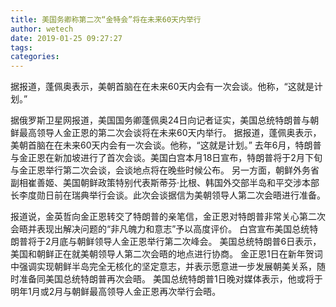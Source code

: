 ```yaml
---
title: 美国务卿称第二次“金特会”将在未来60天内举行
author: wetech
date: 2019-01-25 09:27:27
tags: 
categories: 
---
```

据报道，蓬佩奥表示，美朝首脑在在未来60天内会有一次会谈。他称，“这就是计划。”
<!-- more -->
据俄罗斯卫星网报道，美国国务卿蓬佩奥24日向记者证实，美国总统特朗普与朝鲜最高领导人金正恩的第二次会谈将在未来60天内举行。
据报道，蓬佩奥表示，美朝首脑在在未来60天内会有一次会谈。他称，“这就是计划。”
去年6月，特朗普与金正恩在新加坡进行了首次会谈。美国白宫本月18日宣布，特朗普将于2月下旬与金正恩举行第二次会谈，会谈地点将在晚些时候公布。
另一方面，朝鲜外务省副相崔善姬、美国朝鲜政策特别代表斯蒂芬·比根、韩国外交部半岛和平交涉本部长李度勋日前在瑞典举行会谈。此次会谈据信为美朝领导人第二次会晤进行准备。
 
 
报道说，金英哲向金正恩转交了特朗普的亲笔信，金正恩对特朗普非常关心第二次会晤并表现出解决问题的“非凡魄力和意志”予以高度评价。
白宫宣布美国总统特朗普将于2月底与朝鲜领导人金正恩举行第二次峰会。
美国总统特朗普6日表示，美国和朝鲜正在就美朝领导人第二次会晤的地点进行协商。
金正恩1日在新年贺词中强调实现朝鲜半岛完全无核化的坚定意志，并表示愿意进一步发展朝美关系，随时准备同美国总统特朗普再次会晤。
美国总统特朗普1日晚对媒体表示，他或将于明年1月或2月与朝鲜最高领导人金正恩再次举行会晤。
